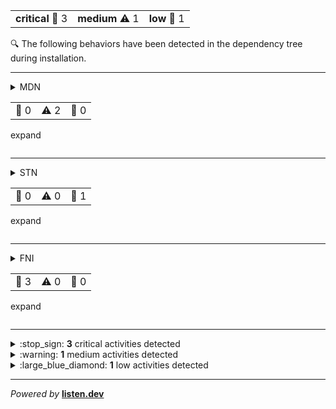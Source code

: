 <table align=center>
  <tr>
    <td><b>critical</b> 🚨 3</td>
    <td><b>medium</b> ⚠️ 1</td>
    <td><b>low</b> 🔷 1</td>
  </tr>
</table>
🔍 The following behaviors have been detected in the dependency tree during installation.

<hr>
<details>
  <summary>
    MDN
    <table align="right">
      <tr>
        <td>🚨 0</td>
        <td>⚠️ 2</td>
        <td>🔷 0</td>
      </tr>
    </table>
    <p>expand</p>
  </summary>

  <div>Internal</div>
</details>
<hr />
<details>
  <summary>
    STN
    <table align="right">
      <tr>
        <td>🚨 0</td>
        <td>⚠️ 0</td>
        <td>🔷 1</td>
      </tr>
    </table>
    <p>expand</p>
  </summary>

  <div>Internal</div>
</details>
<hr />
<details>
  <summary>
    FNI
    <table align="right">
      <tr>
        <td>🚨 3</td>
        <td>⚠️ 0</td>
        <td>🔷 0</td>
      </tr>
    </table>
    <p>expand</p>
  </summary>

  <div>Internal</div>
</details>
<hr />


<details>
<summary>
:stop_sign: <b>3</b> critical activities detected
</summary>

## <b><a href="https://verdicts.listen.dev/npm/foo/1.0.0">foo@1.0.0</a></b><br>





	

### :stop_sign: outbound network connection
<dl>
<dt>Dependency type</dt>
<dd>

Direct dependency

</dd>


<dt>Metadata</dt>
<dd>
<table>



<tr>
<td>commandline:</td><td>sh -c  node -e "try{require('./_postinstall')}catch(e){}" || exit 0</td>
</tr>



<tr>
<td>executable_path:</td><td>/bin/sh</td>
</tr>







<tr>
<td>parent_name:</td><td>node</td>
</tr>



	
</table>
</dd>
</dl>




## <b><a href="https://verdicts.listen.dev/npm/bar/1.0.0">bar@1.0.0</a></b><br>





	

### :stop_sign: outbound network connection
<dl>
<dt>Dependency type</dt>
<dd>



Transitive dependency  (<a href="https://verdicts.listen.dev/npm/foo/1.0.0">foo@1.0.0</a>)

</dd>


<dt>Metadata</dt>
<dd>
<table>



<tr>
<td>commandline:</td><td>sh -c  node -e "try{require('./_postinstall')}catch(e){}" || exit 0</td>
</tr>



<tr>
<td>executable_path:</td><td>/bin/sh</td>
</tr>







<tr>
<td>parent_name:</td><td>node</td>
</tr>



	
</table>
</dd>
</dl>




## <b><a href="https://verdicts.listen.dev/npm/foobar/1.0.0">foobar@1.0.0</a></b><br>





	

### :stop_sign: outbound network connection
<dl>
<dt>Dependency type</dt>
<dd>

Direct dependency

</dd>


<dt>Metadata</dt>
<dd>
<table>



<tr>
<td>commandline:</td><td>sh -c  node -e "try{require('./_postinstall')}catch(e){}" || exit 0</td>
</tr>



<tr>
<td>executable_path:</td><td>/bin/sh</td>
</tr>







<tr>
<td>parent_name:</td><td>node</td>
</tr>



	
</table>
</dd>
</dl>



</details>

<details>
<summary>
:warning: <b>1</b> medium activities detected
</summary>

## <b><a href="https://verdicts.listen.dev/npm/foobar/1.0.0">foobar@1.0.0</a></b><br>





	

### :warning: outbound network connection
<dl>
<dt>Dependency type</dt>
<dd>

Direct dependency

</dd>


<dt>Metadata</dt>
<dd>
<table>



<tr>
<td>commandline:</td><td>sh -c  node -e "try{require('./_postinstall')}catch(e){}" || exit 0</td>
</tr>



<tr>
<td>executable_path:</td><td>/bin/sh</td>
</tr>







<tr>
<td>parent_name:</td><td>node</td>
</tr>



	
</table>
</dd>
</dl>



</details>

<details>
<summary>
:large_blue_diamond: <b>1</b> low activities detected
</summary>


## <b><a href="https://verdicts.listen.dev/npm/foobar/1.0.0">foobar@1.0.0</a></b><br>





	

### :large_blue_diamond: outbound network connection
<dl>
<dt>Dependency type</dt>
<dd>

Direct dependency

</dd>


<dt>Metadata</dt>
<dd>
<table>



<tr>
<td>commandline:</td><td>sh -c  node -e "try{require('./_postinstall')}catch(e){}" || exit 0</td>
</tr>



<tr>
<td>executable_path:</td><td>/bin/sh</td>
</tr>







<tr>
<td>parent_name:</td><td>node</td>
</tr>



	
</table>
</dd>
</dl>



</details>

***
<i>Powered by</i> <b><a href="https://listen.dev">listen.dev</a> <img height=14 src="https://listen.dev/assets/images/dolphin-noborder.png"></b>